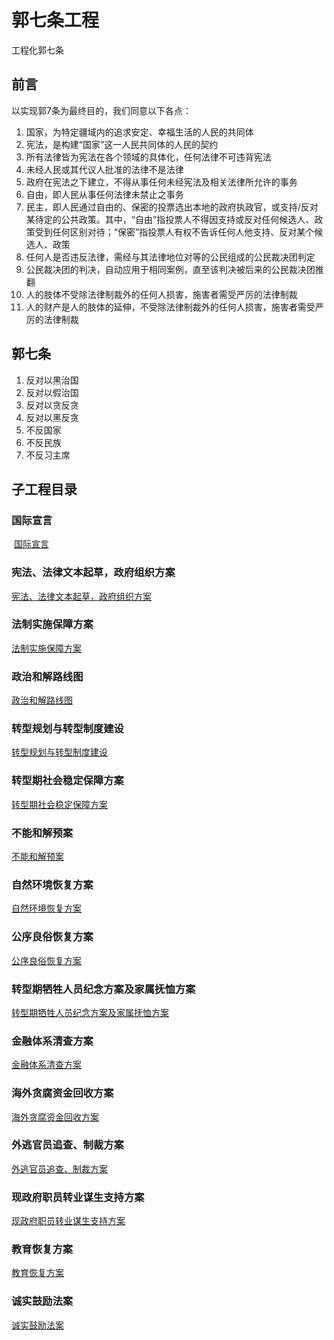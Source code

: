 # 郭七条工程
工程化郭七条
## 前言
以实现郭7条为最终目的，我们同意以下各点：
1. 国家，为特定疆域内的追求安定、幸福生活的人民的共同体
2. 宪法，是构建“国家”这一人民共同体的人民的契约
3. 所有法律皆为宪法在各个领域的具体化，任何法律不可违背宪法
4. 未经人民或其代议人批准的法律不是法律
5. 政府在宪法之下建立，不得从事任何未经宪法及相关法律所允许的事务
6. 自由，即人民从事任何法律未禁止之事务
7. 民主，即人民通过自由的、保密的投票选出本地的政府执政官，或支持/反对某待定的公共政策。其中，“自由”指投票人不得因支持或反对任何候选人、政策受到任何区别对待；“保密”指投票人有权不告诉任何人他支持、反对某个候选人、政策
8. 任何人是否违反法律，需经与其法律地位对等的公民组成的公民裁决团判定
9. 公民裁决团的判决，自动应用于相同案例，直至该判决被后来的公民裁决团推翻
10. 人的肢体不受除法律制裁外的任何人损害，施害者需受严厉的法律制裁
11. 人的财产是人的肢体的延伸，不受除法律制裁外的任何人损害，施害者需受严厉的法律制裁

## 郭七条
1. 反对以黑治国
2. 反对以假治国
3. 反对以贪反贪
4. 反对以黑反贪
5. 不反国家
6. 不反民族
7. 不反习主席

## 子工程目录
### 国际宣言
  [国际宣言](https://github.com/projectguo7/projectguo7/blob/master/gjxy/%E5%9B%BD%E9%99%85%E5%AE%A3%E8%A8%80.md)
### 宪法、法律文本起草，政府组织方案
  [宪法、法律文本起草，政府组织方案](https://github.com/projectguo7/projectguo7/blob/master/xfflqicao/%E5%AE%AA%E6%B3%95%E3%80%81%E6%B3%95%E5%BE%8B%E6%96%87%E6%9C%AC%E8%B5%B7%E8%8D%89%EF%BC%8C%E6%94%BF%E5%BA%9C%E7%BB%84%E7%BB%87%E6%96%B9%E6%A1%88.md)
### 法制实施保障方案
  [法制实施保障方案](https://github.com/projectguo7/projectguo7/blob/master/fzss/%E6%B3%95%E5%88%B6%E5%AE%9E%E6%96%BD%E4%BF%9D%E9%9A%9C%E6%96%B9%E6%A1%88.md)
### 政治和解路线图
  [政治和解路线图](https://github.com/projectguo7/projectguo7/blob/master/zzhj/%E6%94%BF%E6%B2%BB%E5%92%8C%E8%A7%A3%E8%B7%AF%E7%BA%BF%E5%9B%BE.md)
### 转型规划与转型制度建设
  [转型规划与转型制度建设](https://github.com/projectguo7/projectguo7/blob/master/zxgh/%E8%BD%AC%E5%9E%8B%E8%A7%84%E5%88%92%E4%B8%8E%E8%BD%AC%E5%9E%8B%E5%88%B6%E5%BA%A6%E5%BB%BA%E8%AE%BE.md)
### 转型期社会稳定保障方案
  [转型期社会稳定保障方案](https://github.com/projectguo7/projectguo7/blob/master/zxqsgwdbz/%E8%BD%AC%E5%9E%8B%E6%9C%9F%E7%A4%BE%E4%BC%9A%E7%A8%B3%E5%AE%9A%E4%BF%9D%E9%9A%9C%E6%96%B9%E6%A1%88.md)
### 不能和解预案
  [不能和解预案](https://github.com/projectguo7/projectguo7/blob/master/bnhjya/%E4%B8%8D%E8%83%BD%E5%92%8C%E8%A7%A3%E9%A2%84%E6%A1%88.md)
### 自然环境恢复方案
  [自然环境恢复方案](https://github.com/projectguo7/projectguo7/blob/master/zrhjhffa/%E8%87%AA%E7%84%B6%E7%8E%AF%E5%A2%83%E6%81%A2%E5%A4%8D%E6%96%B9%E6%A1%88.md)
### 公序良俗恢复方案
  [公序良俗恢复方案](https://github.com/projectguo7/projectguo7/blob/master/gxlshffa/%E5%85%AC%E5%BA%8F%E8%89%AF%E4%BF%97%E6%81%A2%E5%A4%8D%E6%96%B9%E6%A1%88.md)
### 转型期牺牲人员纪念方案及家属抚恤方案
  [转型期牺牲人员纪念方案及家属抚恤方案](https://github.com/projectguo7/projectguo7/blob/master/xsryjnjsfxfa/%E7%89%BA%E7%89%B2%E4%BA%BA%E5%91%98%E7%BA%AA%E5%BF%B5%E6%96%B9%E6%A1%88%E5%8F%8A%E5%AE%B6%E5%B1%9E%E6%8A%9A%E6%81%A4%E6%96%B9%E6%A1%88.md)
### 金融体系清查方案
  [金融体系清查方案](https://github.com/projectguo7/projectguo7/blob/master/jrtxqcfa/%E9%87%91%E8%9E%8D%E4%BD%93%E7%B3%BB%E6%B8%85%E6%9F%A5%E6%96%B9%E6%A1%88.md)
### 海外贪腐资金回收方案
  [海外贪腐资金回收方案](https://github.com/projectguo7/projectguo7/blob/master/hwtfzjhsfa/%E6%B5%B7%E5%A4%96%E8%B4%AA%E8%85%90%E8%B5%84%E9%87%91%E5%9B%9E%E6%94%B6%E6%96%B9%E6%A1%88.md)
### 外逃官员追查、制裁方案
  [外逃官员追查、制裁方案](https://github.com/projectguo7/projectguo7/blob/master/wtgyzczcfa/%E5%A4%96%E9%80%83%E5%AE%98%E5%91%98%E8%BF%BD%E6%9F%A5%E3%80%81%E5%88%B6%E8%A3%81%E6%96%B9%E6%A1%88.md)
### 现政府职员转业谋生支持方案
  [现政府职员转业谋生支持方案](https://github.com/projectguo7/projectguo7/blob/master/xzfzyzymszcfa/%E7%8E%B0%E6%94%BF%E5%BA%9C%E8%81%8C%E5%91%98%E8%BD%AC%E4%B8%9A%E8%B0%8B%E7%94%9F%E6%94%AF%E6%8C%81%E6%96%B9%E6%A1%88.md)
### 教育恢复方案
  [教育恢复方案](https://github.com/projectguo7/projectguo7/blob/master/jyfhfa/%E6%95%99%E8%82%B2%E6%81%A2%E5%A4%8D%E6%96%B9%E6%A1%88.md)
### 诚实鼓励法案
  [诚实鼓励法案](https://github.com/projectguo7/projectguo7/blob/master/csglfa/%E8%AF%9A%E5%AE%9E%E9%BC%93%E5%8A%B1%E6%B3%95%E6%A1%88.md)
